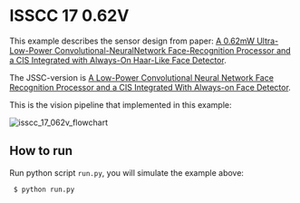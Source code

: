 # ISSCC 17 0.62V

This example describes the sensor design from paper: [A 0.62mW Ultra-Low-Power Convolutional-NeuralNetwork Face-Recognition Processor and a CIS Integrated with Always-On Haar-Like Face Detector](https://ieeexplore.ieee.org/abstract/document/7870354).

The JSSC-version is [A Low-Power Convolutional Neural Network Face Recognition Processor and a CIS Integrated With Always-on Face Detector](https://ieeexplore.ieee.org/document/8197364).

This is the vision pipeline that implemented in this example:

![isscc_17_062v_flowchart](https://user-images.githubusercontent.com/21286132/222922693-c9d2dcd2-b459-405f-a0b1-4586f069a0e1.png)

## How to run

Run python script `run.py`, you will simulate the example above:
```
 $ python run.py
```

